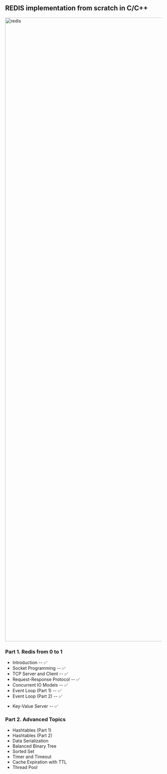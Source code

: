 ## REDIS implementation from scratch in C/C++
  
<img width="3000" height="2000" alt="redis" src="https://github.com/user-attachments/assets/4465b4c7-e44a-4dc7-ab92-8fbb45471afd" />  

### Part 1. Redis from 0 to 1

- Introduction -- ✅
- Socket Programming -- ✅
- TCP Server and Client -- ✅
- Request-Response Protocol -- ✅
- Concurrent IO Models -- ✅
- Event Loop (Part 1) -- ✅
- Event Loop (Part 2) -- ✅

* Key-Value Server -- ✅

### Part 2. Advanced Topics

- Hashtables (Part 1)
- Hashtables (Part 2)
- Data Serialization
- Balanced Binary Tree
- Sorted Set
- Timer and Timeout
- Cache Expiration with TTL
- Thread Pool

